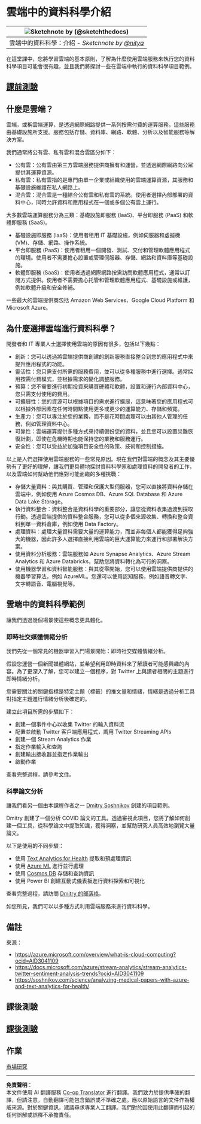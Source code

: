 <!--
CO_OP_TRANSLATOR_METADATA:
{
  "original_hash": "6a0556b17de4c8d1a9470b02247b01d4",
  "translation_date": "2025-09-04T16:10:18+00:00",
  "source_file": "5-Data-Science-In-Cloud/17-Introduction/README.md",
  "language_code": "mo"
}
-->
# 雲端中的資料科學介紹

|![ Sketchnote by [(@sketchthedocs)](https://sketchthedocs.dev) ](../../sketchnotes/17-DataScience-Cloud.png)|
|:---:|
| 雲端中的資料科學：介紹 - _Sketchnote by [@nitya](https://twitter.com/nitya)_ |

在這堂課中，您將學習雲端的基本原則，了解為什麼使用雲端服務來執行您的資料科學項目可能會很有趣，並且我們將探討一些在雲端中執行的資料科學項目範例。

## [課前測驗](https://purple-hill-04aebfb03.1.azurestaticapps.net/quiz/32)

## 什麼是雲端？

雲端，或稱雲端運算，是透過網際網路提供一系列按需付費的運算服務，這些服務由基礎設施所支援。服務包括存儲、資料庫、網路、軟體、分析以及智能服務等解決方案。

我們通常將公有雲、私有雲和混合雲區分如下：

* 公有雲：公有雲由第三方雲端服務提供商擁有和運營，並透過網際網路向公眾提供其運算資源。
* 私有雲：私有雲指的是專門由單一企業或組織使用的雲端運算資源，其服務和基礎設施維護在私人網路上。
* 混合雲：混合雲是一種結合公有雲和私有雲的系統。使用者選擇內部部署的資料中心，同時允許資料和應用程式在一個或多個公有雲上運行。

大多數雲端運算服務分為三類：基礎設施即服務 (IaaS)、平台即服務 (PaaS) 和軟體即服務 (SaaS)。

* 基礎設施即服務 (IaaS)：使用者租用 IT 基礎設施，例如伺服器和虛擬機 (VM)、存儲、網路、操作系統。
* 平台即服務 (PaaS)：使用者租用一個開發、測試、交付和管理軟體應用程式的環境。使用者不需要擔心設置或管理伺服器、存儲、網路和資料庫等基礎設施。
* 軟體即服務 (SaaS)：使用者透過網際網路按需訪問軟體應用程式，通常以訂閱方式提供。使用者不需要擔心托管和管理軟體應用程式、基礎設施或維護，例如軟體升級和安全修補。

一些最大的雲端提供商包括 Amazon Web Services、Google Cloud Platform 和 Microsoft Azure。

## 為什麼選擇雲端進行資料科學？

開發者和 IT 專業人士選擇使用雲端的原因有很多，包括以下幾點：

* 創新：您可以透過將雲端提供商創建的創新服務直接整合到您的應用程式中來提升應用程式的功能。
* 靈活性：您只需支付所需的服務費用，並可以從多種服務中進行選擇。通常採用按需付費模式，並根據需求的變化調整服務。
* 預算：您不需要進行初期投資來購買硬體和軟體，設置和運行內部資料中心，您只需支付使用的費用。
* 可擴展性：您的資源可以根據項目的需求進行擴展，這意味著您的應用程式可以根據外部因素在任何時間點使用更多或更少的運算能力、存儲和頻寬。
* 生產力：您可以專注於您的業務，而不是花時間處理可以由其他人管理的任務，例如管理資料中心。
* 可靠性：雲端運算提供多種方式來持續備份您的資料，並且您可以設置災難恢復計劃，即使在危機時期也能保持您的業務和服務運行。
* 安全性：您可以受益於加強項目安全性的政策、技術和控制措施。

以上是人們選擇使用雲端服務的一些常見原因。現在我們對雲端的概念及其主要優勢有了更好的理解，讓我們更具體地探討資料科學家和處理資料的開發者的工作，以及雲端如何幫助他們應對可能面臨的多種挑戰：

* 存儲大量資料：與其購買、管理和保護大型伺服器，您可以直接將資料存儲在雲端中，例如使用 Azure Cosmos DB、Azure SQL Database 和 Azure Data Lake Storage。
* 執行資料整合：資料整合是資料科學的重要部分，讓您從資料收集過渡到採取行動。透過雲端提供的資料整合服務，您可以從多個來源收集、轉換和整合資料到單一資料倉庫，例如使用 Data Factory。
* 處理資料：處理大量資料需要大量的運算能力，而並非每個人都能獲得足夠強大的機器，因此許多人選擇直接利用雲端的巨大運算能力來運行和部署解決方案。
* 使用資料分析服務：雲端服務如 Azure Synapse Analytics、Azure Stream Analytics 和 Azure Databricks，幫助您將資料轉化為可行的洞察。
* 使用機器學習和資料智能服務：與其從零開始，您可以使用雲端提供商提供的機器學習算法，例如 AzureML。您還可以使用認知服務，例如語音轉文字、文字轉語音、電腦視覺等。

## 雲端中的資料科學範例

讓我們透過幾個場景使這些概念更具體化。

### 即時社交媒體情緒分析

我們先從一個常見的機器學習入門場景開始：即時社交媒體情緒分析。

假設您運營一個新聞媒體網站，並希望利用即時資料來了解讀者可能感興趣的內容。為了更深入了解，您可以建立一個程序，對 Twitter 上與讀者相關的主題進行即時情緒分析。

您需要關注的關鍵指標是特定主題（標籤）的推文量和情緒，情緒是透過分析工具對指定主題進行情緒分析後確定的。

建立此項目所需的步驟如下：

* 創建一個事件中心以收集 Twitter 的輸入資料流
* 配置並啟動 Twitter 客戶端應用程式，調用 Twitter Streaming APIs
* 創建一個 Stream Analytics 作業
* 指定作業輸入和查詢
* 創建輸出接收器並指定作業輸出
* 啟動作業

查看完整過程，請參考[文件](https://docs.microsoft.com/azure/stream-analytics/stream-analytics-twitter-sentiment-analysis-trends?WT.mc_id=academic-77958-bethanycheum&ocid=AID30411099)。

### 科學論文分析

讓我們看另一個由本課程作者之一 [Dmitry Soshnikov](http://soshnikov.com) 創建的項目範例。

Dmitry 創建了一個分析 COVID 論文的工具。透過審視此項目，您將了解如何創建一個工具，從科學論文中提取知識，獲得洞察，並幫助研究人員高效地瀏覽大量論文。

以下是使用的不同步驟：

* 使用 [Text Analytics for Health](https://docs.microsoft.com/azure/cognitive-services/text-analytics/how-tos/text-analytics-for-health?WT.mc_id=academic-77958-bethanycheum&ocid=AID3041109) 提取和預處理資訊
* 使用 [Azure ML](https://azure.microsoft.com/services/machine-learning?WT.mc_id=academic-77958-bethanycheum&ocid=AID3041109) 進行並行處理
* 使用 [Cosmos DB](https://azure.microsoft.com/services/cosmos-db?WT.mc_id=academic-77958-bethanycheum&ocid=AID3041109) 存儲和查詢資訊
* 使用 Power BI 創建互動式儀表板進行資料探索和可視化

查看完整過程，請訪問 [Dmitry 的部落格](https://soshnikov.com/science/analyzing-medical-papers-with-azure-and-text-analytics-for-health/)。

如您所見，我們可以以多種方式利用雲端服務來進行資料科學。

## 備註

來源：
* https://azure.microsoft.com/overview/what-is-cloud-computing?ocid=AID3041109  
* https://docs.microsoft.com/azure/stream-analytics/stream-analytics-twitter-sentiment-analysis-trends?ocid=AID3041109  
* https://soshnikov.com/science/analyzing-medical-papers-with-azure-and-text-analytics-for-health/  

## 課後測驗

## [課後測驗](https://ff-quizzes.netlify.app/en/ds/)

## 作業

[市場研究](assignment.md)

---

**免責聲明**：  
本文件使用 AI 翻譯服務 [Co-op Translator](https://github.com/Azure/co-op-translator) 進行翻譯。我們致力於提供準確的翻譯，但請注意，自動翻譯可能包含錯誤或不準確之處。應以原始語言的文件作為權威來源。對於關鍵資訊，建議尋求專業人工翻譯。我們對於因使用此翻譯而引起的任何誤解或誤釋不承擔責任。